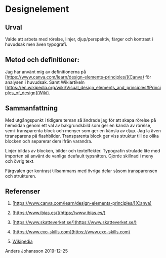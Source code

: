 Designelement
=======================


Urval
-----------------------
Valde att arbeta med rörelse, linjer, djup/perspektiv, färger och kontrast i huvudsak men även typografi.

Metod och definitioner:
-------------------------
Jag har använt mig av definitionerna på [https://www.canva.com/learn/design-elements-principles/](Canva) för analysen i huvudsak.
Samt Wikiartikeln [https://en.wikipedia.org/wiki/Visual_design_elements_and_principles#Principles_of_design](Wiki).



Sammanfattning
-------------------

Med utgångspunkt i tidigare teman så ändrade jag för att skapa rörelse på hemsidan genom ett val av bakgrundsbild som ger en känsla av rörelse, semi-transparenta block och menyer som ger en känsla av djup. Jag la även ttransparens på flashbilder. Transparenta block ger viss struktur till de olika blocken och separerar dem ifrån varandra.

Linjer bildas av blocken, bilder och texteffekter. Typografin strulade lite med importen så använt de vanliga deafault typsnitten. Gjorde skillnad i meny och övrig text.

Färgvalen ger kontrast tillsammans med övriga delar såsom transparensen och strukturen.






Referenser
-------------------

1.  [https://www.canva.com/learn/design-elements-principles/](Canva)

2. [https://www.ibias.es/](https://www.ibias.es/)

3. [https://www.skatteverket.se/](https://www.skatteverket.se/)

4. [https://www.exo-skills.com](https://www.exo-skills.com)

5. [Wikipedia](https://en.wikipedia.org/wiki/Visual_design_elements_and_principles#Principles_of_design)


Anders Johansson 2019-12-25
